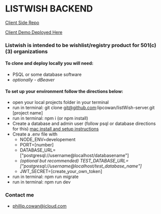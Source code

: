 # LISTWISH BACKEND

[Client Side Repo](https://github.com/lipcowan/listWish-client)

[Client Demo Deployed Here](https://listwish.vercel.app/)

### Listwish is intended to be wishlist/registry product for 501(c)(3) organizations

#### To clone and deploy locally you will need: 

* PSQL or some database software
* _optionally - dBeaver_

#### To set up your environment follow the directions below:
* open your local projects folder in your terminal
* run in terminal: git clone git@github.com:lipcowan/listWish-server.git [project name] 
* run in terminal:  npm i (or npm install)
* Create a database and admin user (follow psql or database directions for this) [mac install and setup instructions](https://www.codementor.io/@engineerapart/getting-started-with-postgresql-on-mac-osx-are8jcopb)
* Create a .env file with 
    * NODE_ENV=developement
    * PORT=[number]
    * DATABASE_URL=["postgresql://username@localhost/databasename"]
    * _(optional but recommended) TEST_DATABASE_URL=["postgresql://username@localhost/test_database_name"]_
    * JWT_SECRET=[create_your_own_token]
* run in terminal:  npm run migrate
* run in terminal: npm run dev


### Contact me
- phillip.cowan@icloud.com
